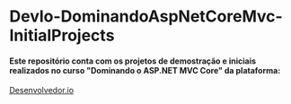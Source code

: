 # DevIo-DominandoAspNetCoreMvc-InitialProjects
#### Este repositório conta com os projetos de demostração e iniciais realizados no curso **"Dominando o ASP.NET MVC Core"** da plataforma: 
[Desenvolvedor.io](https://desenvolvedor.io)
